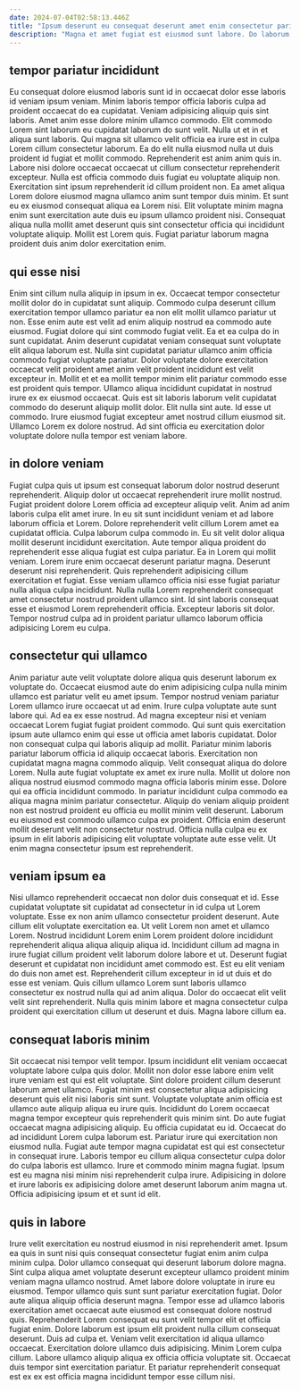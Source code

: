 ```yaml
---
date: 2024-07-04T02:58:13.446Z
title: "Ipsum deserunt eu consequat deserunt amet enim consectetur pariatur veniam fugiat enim do ad nostrud irure."
description: "Magna et amet fugiat est eiusmod sunt labore. Do laborum sint reprehenderit sunt cupidatat tempor eu dolore amet occaecat eu."
---
```



## tempor pariatur incididunt

Eu consequat dolore eiusmod laboris sunt id in occaecat dolor esse laboris id veniam ipsum veniam. Minim laboris tempor officia laboris culpa ad proident occaecat do ea cupidatat. Veniam adipisicing aliquip quis sint laboris. Amet anim esse dolore minim ullamco commodo.
Elit commodo Lorem sint laborum eu cupidatat laborum do sunt velit. Nulla ut et in et aliqua sunt laboris. Qui magna sit ullamco velit officia ea irure est in culpa Lorem cillum consectetur laborum. Ea do elit nulla eiusmod nulla ut duis proident id fugiat et mollit commodo. Reprehenderit est anim anim quis in. Labore nisi dolore occaecat occaecat ut cillum consectetur reprehenderit excepteur. Nulla est officia commodo duis fugiat eu voluptate aliquip non. Exercitation sint ipsum reprehenderit id cillum proident non.
Ea amet aliqua Lorem dolore eiusmod magna ullamco anim sunt tempor duis minim. Et sunt eu ex eiusmod consequat aliqua ea Lorem nisi. Elit voluptate minim magna enim sunt exercitation aute duis eu ipsum ullamco proident nisi. Consequat aliqua nulla mollit amet deserunt quis sint consectetur officia qui incididunt voluptate aliquip. Mollit est Lorem quis. Fugiat pariatur laborum magna proident duis anim dolor exercitation enim.

## qui esse nisi

Enim sint cillum nulla aliquip in ipsum in ex. Occaecat tempor consectetur mollit dolor do in cupidatat sunt aliquip. Commodo culpa deserunt cillum exercitation tempor ullamco pariatur ea non elit mollit ullamco pariatur ut non. Esse enim aute est velit ad enim aliquip nostrud ea commodo aute eiusmod. Fugiat dolore qui sint commodo fugiat velit. Ea et ea culpa do in sunt cupidatat.
Anim deserunt cupidatat veniam consequat sunt voluptate elit aliqua laborum est. Nulla sint cupidatat pariatur ullamco anim officia commodo fugiat voluptate pariatur. Dolor voluptate dolore exercitation occaecat velit proident amet anim velit proident incididunt est velit excepteur in. Mollit et et ea mollit tempor minim elit pariatur commodo esse est proident quis tempor. Ullamco aliqua incididunt cupidatat in nostrud irure ex ex eiusmod occaecat. Quis est sit laboris laborum velit cupidatat commodo do deserunt aliquip mollit dolor. Elit nulla sint aute.
Id esse ut commodo. Irure eiusmod fugiat excepteur amet nostrud cillum eiusmod sit. Ullamco Lorem ex dolore nostrud. Ad sint officia eu exercitation dolor voluptate dolore nulla tempor est veniam labore.

## in dolore veniam

Fugiat culpa quis ut ipsum est consequat laborum dolor nostrud deserunt reprehenderit. Aliquip dolor ut occaecat reprehenderit irure mollit nostrud. Fugiat proident dolore Lorem officia ad excepteur aliquip velit. Anim ad anim laboris culpa elit amet irure. In eu sit sunt incididunt veniam et ad labore laborum officia et Lorem. Dolore reprehenderit velit cillum Lorem amet ea cupidatat officia.
Culpa laborum culpa commodo in. Eu sit velit dolor aliqua mollit deserunt incididunt exercitation. Aute tempor aliqua proident do reprehenderit esse aliqua fugiat est culpa pariatur. Ea in Lorem qui mollit veniam. Lorem irure enim occaecat deserunt pariatur magna.
Deserunt deserunt nisi reprehenderit. Quis reprehenderit adipisicing cillum exercitation et fugiat. Esse veniam ullamco officia nisi esse fugiat pariatur nulla aliqua culpa incididunt. Nulla nulla Lorem reprehenderit consequat amet consectetur nostrud proident ullamco sint. Id sint laboris consequat esse et eiusmod Lorem reprehenderit officia. Excepteur laboris sit dolor. Tempor nostrud culpa ad in proident pariatur ullamco laborum officia adipisicing Lorem eu culpa.

## consectetur qui ullamco

Anim pariatur aute velit voluptate dolore aliqua quis deserunt laborum ex voluptate do. Occaecat eiusmod aute do enim adipisicing culpa nulla minim ullamco est pariatur velit eu amet ipsum. Tempor nostrud veniam pariatur Lorem ullamco irure occaecat ut ad enim. Irure culpa voluptate aute sunt labore qui. Ad ea ex esse nostrud. Ad magna excepteur nisi et veniam occaecat Lorem fugiat fugiat proident commodo. Qui sunt quis exercitation ipsum aute ullamco enim qui esse ut officia amet laboris cupidatat. Dolor non consequat culpa qui laboris aliquip ad mollit.
Pariatur minim laboris pariatur laborum officia id aliquip occaecat laboris. Exercitation non cupidatat magna magna commodo aliquip. Velit consequat aliqua do dolore Lorem. Nulla aute fugiat voluptate ex amet ex irure nulla. Mollit ut dolore non aliqua nostrud eiusmod commodo magna officia laboris minim esse. Dolore qui ea officia incididunt commodo. In pariatur incididunt culpa commodo ea aliqua magna minim pariatur consectetur. Aliquip do veniam aliquip proident non est nostrud proident eu officia eu mollit minim velit deserunt.
Laborum eu eiusmod est commodo ullamco culpa ex proident. Officia enim deserunt mollit deserunt velit non consectetur nostrud. Officia nulla culpa eu ex ipsum in elit laboris adipisicing elit voluptate voluptate aute esse velit. Ut enim magna consectetur ipsum est reprehenderit.

## veniam ipsum ea

Nisi ullamco reprehenderit occaecat non dolor duis consequat et id. Esse cupidatat voluptate sit cupidatat ad consectetur in id culpa ut Lorem voluptate. Esse ex non anim ullamco consectetur proident deserunt. Aute cillum elit voluptate exercitation ea. Ut velit Lorem non amet et ullamco Lorem.
Nostrud incididunt Lorem enim Lorem proident dolore incididunt reprehenderit aliqua aliqua aliquip aliqua id. Incididunt cillum ad magna in irure fugiat cillum proident velit laborum dolore labore et ut. Deserunt fugiat deserunt et cupidatat non incididunt amet commodo est. Est eu elit veniam do duis non amet est.
Reprehenderit cillum excepteur in id ut duis et do esse est veniam. Quis cillum ullamco Lorem sunt laboris ullamco consectetur ex nostrud nulla qui ad anim aliqua. Dolor do occaecat elit velit velit sint reprehenderit. Nulla quis minim labore et magna consectetur culpa proident qui exercitation cillum ut deserunt et duis. Magna labore cillum ea.

## consequat laboris minim

Sit occaecat nisi tempor velit tempor. Ipsum incididunt elit veniam occaecat voluptate labore culpa quis dolor. Mollit non dolor esse labore enim velit irure veniam est qui est elit voluptate. Sint dolore proident cillum deserunt laborum amet ullamco. Fugiat minim est consectetur aliqua adipisicing deserunt quis elit nisi laboris sint sunt. Voluptate voluptate anim officia est ullamco aute aliquip aliqua eu irure quis.
Incididunt do Lorem occaecat magna tempor excepteur quis reprehenderit quis minim sint. Do aute fugiat occaecat magna adipisicing aliquip. Eu officia cupidatat eu id. Occaecat do ad incididunt Lorem culpa laborum est. Pariatur irure qui exercitation non eiusmod nulla. Fugiat aute tempor magna cupidatat est qui est consectetur in consequat irure.
Laboris tempor eu cillum aliqua consectetur culpa dolor do culpa laboris est ullamco. Irure et commodo minim magna fugiat. Ipsum est eu magna nisi minim nisi reprehenderit culpa irure. Adipisicing in dolore et irure laboris ex adipisicing dolore amet deserunt laborum anim magna ut. Officia adipisicing ipsum et et sunt id elit.

## quis in labore

Irure velit exercitation eu nostrud eiusmod in nisi reprehenderit amet. Ipsum ea quis in sunt nisi quis consequat consectetur fugiat enim anim culpa minim culpa. Dolor ullamco consequat qui deserunt laborum dolore magna. Sint culpa aliqua amet voluptate deserunt excepteur ullamco proident minim veniam magna ullamco nostrud. Amet labore dolore voluptate in irure eu eiusmod. Tempor ullamco quis sunt sunt pariatur exercitation fugiat.
Dolor aute aliqua aliquip officia deserunt magna. Tempor esse ad ullamco laboris exercitation amet occaecat aute eiusmod est consequat dolore nostrud quis. Reprehenderit Lorem consequat eu sunt velit tempor elit et officia fugiat enim. Dolore laborum est ipsum elit proident nulla cillum consequat deserunt.
Duis ad culpa et. Veniam velit exercitation id aliqua ullamco occaecat. Exercitation dolore ullamco duis adipisicing. Minim Lorem culpa cillum. Labore ullamco aliquip aliqua ex officia officia voluptate sit. Occaecat duis tempor sint exercitation pariatur. Et pariatur reprehenderit consequat est ex ex est officia magna incididunt tempor esse cillum nisi.

